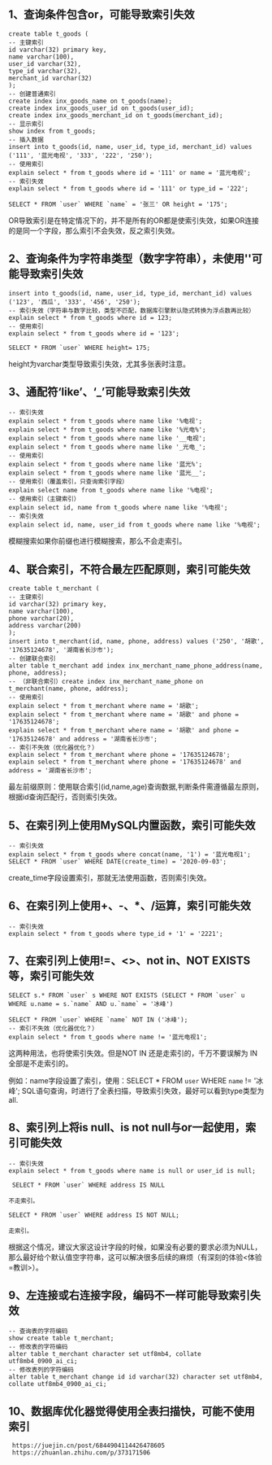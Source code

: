 ## 1、查询条件包含or，可能导致索引失效
    create table t_goods (
    -- 主键索引
    id varchar(32) primary key,
    name varchar(100),
    user_id varchar(32),
    type_id varchar(32),
    merchant_id varchar(32)
    );
    -- 创建普通索引
    create index inx_goods_name on t_goods(name);
    create index inx_goods_user_id on t_goods(user_id);
    create index inx_goods_merchant_id on t_goods(merchant_id);
    -- 显示索引
    show index from t_goods;
    -- 插入数据
    insert into t_goods(id, name, user_id, type_id, merchant_id) values ('111', '蓝光电视', '333', '222', '250');
    -- 使用索引
    explain select * from t_goods where id = '111' or name = '蓝光电视';
    -- 索引失效
    explain select * from t_goods where id = '111' or type_id = '222';
    
    SELECT * FROM `user` WHERE `name` = '张三' OR height = '175';

OR导致索引是在特定情况下的，并不是所有的OR都是使索引失效，如果OR连接的是同一个字段，那么索引不会失效，反之索引失效。

## 2、查询条件为字符串类型（数字字符串），未使用''可能导致索引失效
    insert into t_goods(id, name, user_id, type_id, merchant_id) values ('123', '西瓜', '333', '456', '250');
    -- 索引失效（字符串与数字比较，类型不匹配，数据库引擎默认隐式转换为浮点数再比较）
    explain select * from t_goods where id = 123;
    -- 使用索引
    explain select * from t_goods where id = '123';
    
    SELECT * FROM `user` WHERE height= 175; 

height为varchar类型导致索引失效，尤其多张表时注意。

## 3、通配符‘like’、‘_’可能导致索引失效
    -- 索引失效
    explain select * from t_goods where name like '%电视';
    explain select * from t_goods where name like '%光电%';
    explain select * from t_goods where name like '__电视';
    explain select * from t_goods where name like '_光电_';
    -- 使用索引
    explain select * from t_goods where name like '蓝光%';
    explain select * from t_goods where name like '蓝光__';
    -- 使用索引（覆盖索引，只查询索引字段）
    explain select name from t_goods where name like '%电视';
    -- 使用索引（主键索引）
    explain select id, name from t_goods where name like '%电视';
    -- 索引失效
    explain select id, name, user_id from t_goods where name like '%电视';

模糊搜索如果你前缀也进行模糊搜索，那么不会走索引。

## 4、联合索引，不符合最左匹配原则，索引可能失效
    create table t_merchant (
    -- 主键索引
    id varchar(32) primary key,
    name varchar(100),
    phone varchar(20),
    address varchar(200)
    );
    insert into t_merchant(id, name, phone, address) values ('250', '胡歌', '17635124678', '湖南省长沙市');
    -- 创建联合索引
    alter table t_merchant add index inx_merchant_name_phone_address(name, phone, address);
    -- （非联合索引）create index inx_merchant_name_phone on t_merchant(name, phone, address);
    -- 使用索引
    explain select * from t_merchant where name = '胡歌';
    explain select * from t_merchant where name = '胡歌' and phone = '17635124678';
    explain select * from t_merchant where name = '胡歌' and phone = '17635124678' and address = '湖南省长沙市';
    -- 索引不失效（优化器优化？）
    explain select * from t_merchant where phone = '17635124678';
    explain select * from t_merchant where phone = '17635124678' and address = '湖南省长沙市';

最左前缀原则：使用联合索引(id,name,age)查询数据,判断条件需遵循最左原则，根据id查询匹配行，否则索引失效。
## 5、在索引列上使用MySQL内置函数，索引可能失效
    -- 索引失效
    explain select * from t_goods where concat(name, '1') = '蓝光电视1';
    SELECT * FROM `user` WHERE DATE(create_time) = '2020-09-03';

create_time字段设置索引，那就无法使用函数，否则索引失效。
## 6、在索引列上使用+、-、*、/运算，索引可能失效
    -- 索引失效
    explain select * from t_goods where type_id + '1' = '2221';

## 7、在索引列上使用!=、<>、not in、NOT EXISTS等，索引可能失效
    SELECT s.* FROM `user` s WHERE NOT EXISTS (SELECT * FROM `user` u WHERE u.name = s.`name` AND u.`name` = '冰峰')
    
    SELECT * FROM `user` WHERE `name` NOT IN ('冰峰');
    -- 索引不失效（优化器优化？）
    explain select * from t_goods where name != '蓝光电视1';

这两种用法，也将使索引失效。但是NOT IN 还是走索引的，千万不要误解为 IN 全部是不走索引的。

例如：name字段设置了索引，使用：SELECT * FROM `user` WHERE `name` != '冰峰'; SQL语句查询，时进行了全表扫描，导致索引失效，最好可以看到type类型为all.

## 8、索引列上将is null、is not null与or一起使用，索引可能失效
    -- 索引失效
    explain select * from t_goods where name is null or user_id is null;

     SELECT * FROM `user` WHERE address IS NULL

    不走索引。

    SELECT * FROM `user` WHERE address IS NOT NULL;
    
    走索引。

根据这个情况，建议大家这设计字段的时候，如果没有必要的要求必须为NULL，那么最好给个默认值空字符串，这可以解决很多后续的麻烦（有深刻的体验<体验=教训>）。

## 9、左连接或右连接字段，编码不一样可能导致索引失效
    -- 查询表的字符编码
    show create table t_merchant;
    -- 修改表的字符编码
    alter table t_merchant character set utf8mb4, collate utf8mb4_0900_ai_ci;
    -- 修改表列的字符编码
    alter table t_merchant change id id varchar(32) character set utf8mb4, collate utf8mb4_0900_ai_ci;

## 10、数据库优化器觉得使用全表扫描快，可能不使用索引


     https://juejin.cn/post/6844904114426478605
     https://zhuanlan.zhihu.com/p/373171506

